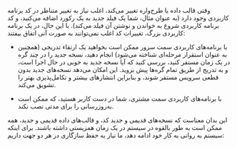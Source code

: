 وقتی قالب داده یا طرح‌واره تغییر می‌کند، اغلب نیاز به تغییر متناظر در کد برنامه کاربردی وجود دارد
(به عنوان مثال، شما یک فیلد جدید به یک رکورد اضافه می‌کنید، و کد برنامه کاربردی شروع به خواندن
و نوشتن آن فیلد می‌کند). با این حال، در یک برنامه کاربردی بزرگ، تغییرات کد اغلب نمی‌توانند به صورت
آنی اتفاق بیفتند: 

* با برنامه‌های کاربردی سمت سرور ممکن است بخواهید یک ارتقاء تدریجی
(همچنین به عنوان استقرار مرحله‌ای شناخته می‌شود) انجام دهید، نسخه جدید را در چند گره در یک زمان مستقر کنید، بررسی
کنید که آیا نسخه جدید به خوبی در حال اجرا است، و به تدریج از طریق تمام گره‌ها پیش بروید.
این امکان می‌دهد نسخه‌های جدید بدون قطعی سرویس مستقر شوند، و بنابراین انتشارهای بیشتر و
تکامل‌پذیری بهتر را تشویق می‌کند. 

* با برنامه‌های کاربردی سمت مشتری، شما در دست کاربر هستید، که ممکن است به‌روزرسانی را برای
مدتی نصب نکند.

این بدان معناست که نسخه‌های قدیمی و جدید کد، و قالب‌های داده قدیمی و جدید، همه ممکن است به طور بالقوه
در سیستم در یک زمان همزیستی داشته باشند. برای اینکه سیستم به روانی به کار خود ادامه دهد، ما
نیاز به حفظ سازگاری در هر دو جهت داریم: